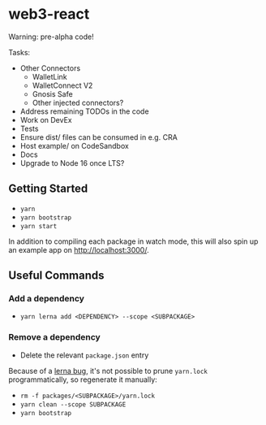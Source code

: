 # web3-react

Warning: pre-alpha code!

Tasks:

- Other Connectors
  - WalletLink
  - WalletConnect V2
  - Gnosis Safe
  - Other injected connectors?
- Address remaining TODOs in the code
- Work on DevEx
- Tests
- Ensure dist/ files can be consumed in e.g. CRA
- Host example/ on CodeSandbox
- Docs
- Upgrade to Node 16 once LTS?

## Getting Started

- `yarn`
- `yarn bootstrap`
- `yarn start`

In addition to compiling each package in watch mode, this will also spin up an
example app on [http://localhost:3000/](http://localhost:3000/).

## Useful Commands

### Add a dependency

- `yarn lerna add <DEPENDENCY> --scope <SUBPACKAGE>`

### Remove a dependency

- Delete the relevant `package.json` entry

Because of a [lerna bug](https://github.com/lerna/lerna/issues/1883), it's not
possible to prune `yarn.lock` programmatically, so regenerate it manually:

- `rm -f packages/<SUBPACKAGE>/yarn.lock`
- `yarn clean --scope SUBPACKAGE`
- `yarn bootstrap`
